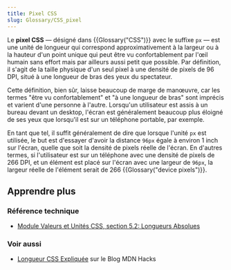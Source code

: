 ```yaml
---
title: Pixel CSS
slug: Glossary/CSS_pixel
---
```


Le **pixel CSS** — désigné dans {{Glossary("CSS")}} avec le suffixe `px` — est une unité de longueur qui correspond approximativement à la largeur ou à la hauteur d'un point unique qui peut être vu confortablement par l'œil humain sans effort mais par ailleurs aussi petit que possible. Par définition, il s'agit de la taille physique d'un seul pixel à une densité de pixels de 96 DPI, situé à une longueur de bras des yeux du spectateur.

Cette définition, bien sûr, laisse beaucoup de marge de manœuvre, car les termes "être vu confortablement" et "à une longueur de bras" sont imprécis et varient d'une personne à l'autre. Lorsqu'un utilisateur est assis à un bureau devant un desktop, l'écran est généralement beaucoup plus éloigné de ses yeux que lorsqu'il est sur un téléphone portable, par exemple.

En tant que tel, il suffit généralement de dire que lorsque l'unité `px` est utilisée, le but est d'essayer d'avoir la distance `96px` égale à environ 1 inch sur l'écran, quelle que soit la densité de pixels réelle de l'écran. En d'autres termes, si l'utilisateur est sur un téléphone avec une densité de pixels de 266 DPI, et un élément est placé sur l'écran avec une largeur de `96px`, la largeur réelle de l'élément serait de 266 {{Glossary("device pixels")}}.

## Apprendre plus

### Référence technique

- [Module Valeurs et Unités CSS, section 5.2: Longueurs Absolues](https://drafts.csswg.org/css-values-3/#absolute-lengths)

### Voir aussi

- [Longueur CSS Expliquée](https://hacks.mozilla.org/2013/09/css-length-explained/) sur le Blog MDN Hacks
